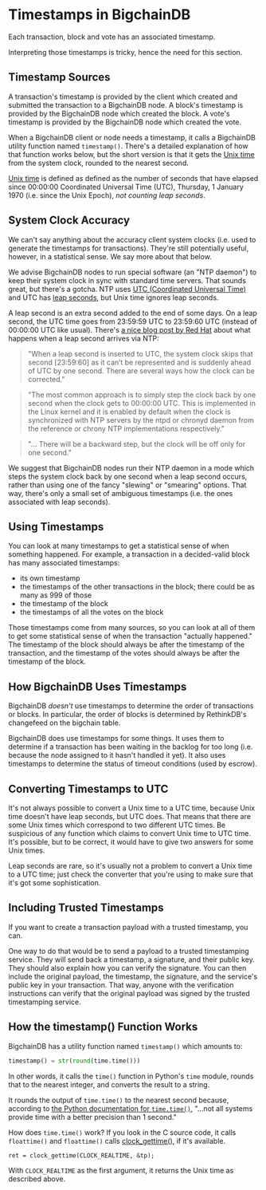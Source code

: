 # Timestamps in BigchainDB

Each transaction, block and vote has an associated timestamp.

Interpreting those timestamps is tricky, hence the need for this section.


## Timestamp Sources

A transaction's timestamp is provided by the client which created and submitted the transaction to a BigchainDB node. A block's timestamp is provided by the BigchainDB node which created the block. A vote's timestamp is provided by the BigchainDB node which created the vote.

When a BigchainDB client or node needs a timestamp, it calls a BigchainDB utility function named `timestamp()`. There's a detailed explanation of how that function works below, but the short version is that it gets the [Unix time](https://en.wikipedia.org/wiki/Unix_time) from the system clock, rounded to the nearest second.

[Unix time](https://en.wikipedia.org/wiki/Unix_time) is defined as defined as the number of seconds that have elapsed since 00:00:00 Coordinated Universal Time (UTC), Thursday, 1 January 1970 (i.e. since the Unix Epoch), _not counting leap seconds_.


## System Clock Accuracy

We can't say anything about the accuracy client system clocks (i.e. used to generate the timestamps for transactions). They're still potentially useful, however, in a statistical sense. We say more about that below.

We advise BigchainDB nodes to run special software (an "NTP daemon") to keep their system clock in sync with standard time servers. That sounds great, but there's a gotcha. NTP uses [UTC (Coordinated Universal Time)](https://en.wikipedia.org/wiki/Coordinated_Universal_Time) and UTC has [leap seconds](https://en.wikipedia.org/wiki/Leap_second), but Unix time ignores leap seconds.

A leap second is an extra second added to the end of some days. On a leap second, the UTC time goes from 23:59:59 UTC to 23:59:60 UTC (instead of 00:00:00 UTC like usual).
There's [a nice blog post by Red Hat](http://developers.redhat.com/blog/2015/06/01/five-different-ways-handle-leap-seconds-ntp/) about what happens when a leap second arrives via NTP:

> "When a leap second is inserted to UTC, the system clock skips that second [23:59:60] as it can’t be represented and is suddenly ahead of UTC by one second. There are several ways how the clock can be corrected."

> "The most common approach is to simply step the clock back by one second when the clock gets to 00:00:00 UTC. This is implemented in the Linux kernel and it is enabled by default when the clock is synchronized with NTP servers by the ntpd or chronyd daemon from the reference or chrony NTP implementations respectively."

> "... There will be a backward step, but the clock will be off only for one second."

We suggest that BigchainDB nodes run their NTP daemon in a mode which steps the system clock back by one second when a leap second occurs, rather than using one of the fancy "slewing" or "smearing" options. That way, there's only a small set of ambiguous timestamps (i.e. the ones associated with leap seconds).


## Using Timestamps

You can look at many timestamps to get a statistical sense of when something happened. For example, a transaction in a decided-valid block has many associated timestamps:

* its own timestamp
* the timestamps of the other transactions in the block; there could be as many as 999 of those
* the timestamp of the block
* the timestamps of all the votes on the block

Those timestamps come from many sources, so you can look at all of them to get some statistical sense of when the transaction "actually happened." The timestamp of the block should always be after the timestamp of the transaction, and the timestamp of the votes should always be after the timestamp of the block.


## How BigchainDB Uses Timestamps

BigchainDB _doesn't_ use timestamps to determine the order of transactions or blocks. In particular, the order of blocks is determined by RethinkDB's changefeed on the bigchain table.

BigchainDB does use timestamps for some things. It uses them to determine if a transaction has been waiting in the backlog for too long (i.e. because the node assigned to it hasn't handled it yet). It also uses timestamps to determine the status of timeout conditions (used by escrow).


## Converting Timestamps to UTC

It's not always possible to convert a Unix time to a UTC time, because Unix time doesn't have leap seconds, but UTC does. That means that there are some Unix times which correspond to two different UTC times. Be suspicious of any function which claims to convert Unix time to UTC time. It's possible, but to be correct, it would have to give two answers for some Unix times.

Leap seconds are rare, so it's usually not a problem to convert a Unix time to a UTC time; just check the converter that you're using to make sure that it's got some sophistication.


## Including Trusted Timestamps

If you want to create a transaction payload with a trusted timestamp, you can.

One way to do that would be to send a payload to a trusted timestamping service. They will send back a timestamp, a signature, and their public key. They should also explain how you can verify the signature. You can then include the original payload, the timestamp, the signature, and the service's public key in your transaction. That way, anyone with the verification instructions can verify that the original payload was signed by the trusted timestamping service.


## How the timestamp() Function Works

BigchainDB has a utility function named `timestamp()` which amounts to:
```python
timestamp() = str(round(time.time()))
```

In other words, it calls the `time()` function in Python's `time` module, rounds that to the nearest integer, and converts the result to a string.

It rounds the output of `time.time()` to the nearest second because, according to [the Python documentation for `time.time()`](https://docs.python.org/3.4/library/time.html#time.time), "...not all systems provide time with a better precision than 1 second."

How does `time.time()` work? If you look in the C source code, it calls `floattime()` and `floattime()` calls [clock_gettime()](https://www.cs.rutgers.edu/~pxk/416/notes/c-tutorials/gettime.html), if it's available.
```text
ret = clock_gettime(CLOCK_REALTIME, &tp);
```

With `CLOCK_REALTIME` as the first argument, it returns the Unix time as described above.
